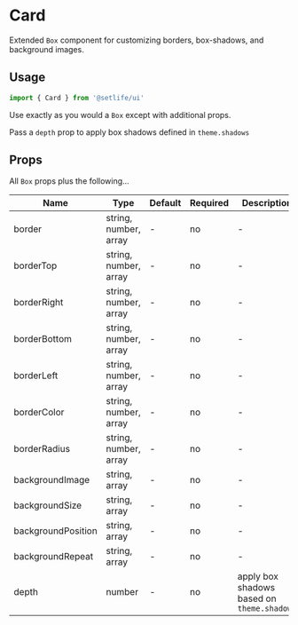 # Card

Extended `Box` component for customizing borders, box-shadows, and background images.

## Usage
```js
import { Card } from '@setlife/ui'
```

<!-- STORY -->

Use exactly as you would a `Box` except with additional props.

Pass a `depth` prop to apply box shadows defined in `theme.shadows`

## Props

All `Box` props plus the following...

| Name               | Type                  | Default | Required | Description                                |
|--------------------|-----------------------|---------|----------|--------------------------------------------|
| border             | string, number, array | -       | no       | -                                          |
| borderTop          | string, number, array | -       | no       | -                                          |
| borderRight        | string, number, array | -       | no       | -                                          |
| borderBottom       | string, number, array | -       | no       | -                                          |
| borderLeft         | string, number, array | -       | no       | -                                          |
| borderColor        | string, number, array | -       | no       | -                                          |
| borderRadius       | string, number, array | -       | no       | -                                          |
| backgroundImage    | string, array         | -       | no       | -                                          |
| backgroundSize     | string, array         | -       | no       | -                                          |
| backgroundPosition | string, array         | -       | no       | -                                          |
| backgroundRepeat   | string, array         | -       | no       | -                                          |
| depth              | number                | -       | no       | apply box shadows based on `theme.shadows` |
